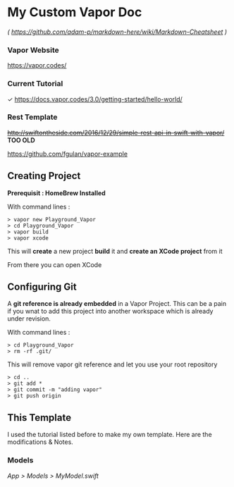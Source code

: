 #  My Custom Vapor Doc 
_( https://github.com/adam-p/markdown-here/wiki/Markdown-Cheatsheet )_

### Vapor Website 
 https://vapor.codes/

### Current Tutorial 
✓ https://docs.vapor.codes/3.0/getting-started/hello-world/

### Rest Template 
~~http://swiftontheside.com/2016/12/29/simple-rest-api-in-swift-with-vapor/~~ **TOO OLD**

https://github.com/fgulan/vapor-example

## Creating Project 

__Prerequisit : HomeBrew Installed__

With command lines : 

    > vapor new Playground_Vapor
    > cd Playground_Vapor
    > vapor build
    > vapor xcode

This will __create__ a new project __build__ it and __create an XCode project__ from it 

From there you can open XCode

## Configuring Git 

A __git reference is already embedded__ in a Vapor Project. This can be a pain if you wnat to add this project into another workspace which is already under revision. 

With command lines : 

    > cd Playground_Vapor
    > rm -rf .git/

This will remove vapor git reference and let you use your root repository

    > cd ..
    > git add *
    > git commit -m "adding vapor"
    > git push origin


## This Template 

I used the tutorial listed before to make my own template. 
Here are the modifications & Notes. 

### Models

_App > Models > MyModel.swift_ 









